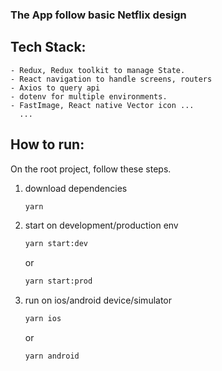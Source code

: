### The App follow basic Netflix design
## Tech Stack:
    - Redux, Redux toolkit to manage State.
    - React navigation to handle screens, routers
    - Axios to query api
    - dotenv for multiple environments.
    - FastImage, React native Vector icon ...
      ...
## How to run:

On the root project, follow these steps.

1. download dependencies
   ```sh
   yarn
    ```
2. start on development/production env
   ```sh
   yarn start:dev
    ```
   or
     ```sh
   yarn start:prod
    ```
3. run on ios/android device/simulator
   ```sh
   yarn ios
    ```
   or
   ```sh
   yarn android
    ```
